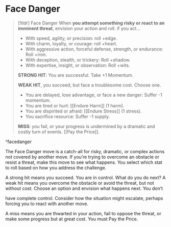 # Face Danger
> [!tldr] Face Danger
> When **you attempt something risky or react to an imminent threat**, envision your action and roll. if you act...
> - With speed, agility, or precision: roll +edge.
> - With charm, loyalty, or courage: roll +heart.
> - With aggressive action, forceful defense, strength, or endurance: Roll +iron.
> - With deception, stealth, or trickery: Roll +shadow.
> - With expertise, insight, or observation: Roll +wits.
> 
> **STRONG HIT**: You are successful. Take +1 Momentum.
> 
> **WEAK HIT**, you succeed, but face a troublesome cost. Choose one.
> - You are delayed, lose advantage, or face a new danger: Suffer -1 momentum.
> - You are tired or hurt: [[Endure Harm]] (1 harm).
> - You are dispirited or afraid: [[Endure Stress]] (1 stress).
> - You sacrifice resource: Suffer -1 supply.
> 
> **MISS**: you fail, or your progress is undermined by a dramatic and costly turn of events. [[Pay the Price]].

^facedanger

The Face Danger move is a catch-all for risky, dramatic, or complex actions not covered by another move. If you’re trying to overcome an obstacle or resist a threat, make this move to see what happens. You select which stat to roll based on how you address the challenge.

A strong hit means you succeed. You are in control. What do you do next? A weak hit means you overcome the obstacle or avoid the threat, but not without cost. Choose an option and envision what happens next. You don’t

have complete control. Consider how the situation might escalate, perhaps forcing you to react with another move.

A miss means you are thwarted in your action, fail to oppose the threat, or make some progress but at great cost. You must Pay the Price.
